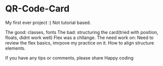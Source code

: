 # QR-Code-Card

My first ever project :)
Not tutorial based.

The good: classes, fonts 
The bad: structuring the card(tried with position, floats, didnt work well) Flex was a chllange.
The need work on: Need to review the flex basics, imrpove my practice on it. How to align structure elements.

If you have any tips or comments, please share
Happy coding 
